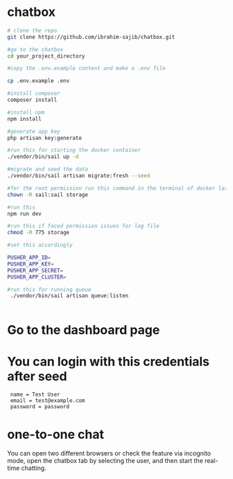 
# chatbox

```bash
# clone the repo
git clone https://github.com/ibrahim-sajib/chatbox.git

#go to the chatbox
cd your_project_directory

#copy the .env.example content and make a .env file

cp .env.example .env

#install composer
composer install

#install npm
npm install

#generate app key
php artisan key:generate

#run this for starting the docker container
./vendor/bin/sail up -d

#migrate and seed the data
./vendor/bin/sail artisan migrate:fresh --seed

#for the root permission run this command in the terminal of docker laravel.test container if necessary
chown -R sail:sail storage

#run this
npm run dev

#run this if faced permission issues for log file
chmod -R 775 storage

#set this accordingly

PUSHER_APP_ID=
PUSHER_APP_KEY=
PUSHER_APP_SECRET=
PUSHER_APP_CLUSTER=

#run this for running queue
 ./vendor/bin/sail artisan queue:listen



```

# Go to the dashboard page
# You can login with this credentials after seed
```plaintext
 name = Test User
 email = test@example.com
 password = password
```

# one-to-one chat

You can open two different browsers or check the feature via incognito mode, open the chatbox tab by selecting the user, and then start the real-time chatting.